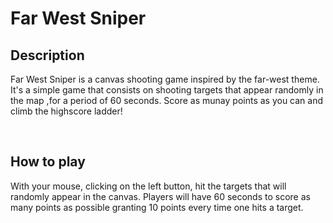# Far West Sniper

## Description
Far West Sniper is a canvas shooting game inspired by the far-west theme. It's a simple game that consists on shooting targets that appear randomly in the map ,for a period of 60 seconds. Score as munay points as you can and climb the highscore ladder!

<br />

## How to play
With your mouse, clicking on the left button, hit the targets that will randomly appear in the canvas. Players will have 60 seconds to score as many points as possible granting 10 points every time one hits a target.
